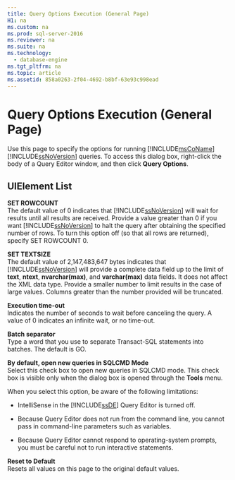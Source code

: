 ```yaml
---
title: Query Options Execution (General Page)
H1: na
ms.custom: na
ms.prod: sql-server-2016
ms.reviewer: na
ms.suite: na
ms.technology: 
  - database-engine
ms.tgt_pltfrm: na
ms.topic: article
ms.assetid: 858a0263-2f04-4692-b8bf-63e93c998ead
---
```

# Query Options Execution (General Page)
  Use this page to specify the options for running [!INCLUDE[msCoName](../../Token/Other/msCoName_md.md)] [!INCLUDE[ssNoVersion](../../Token/Other/ssNoVersion_md.md)] queries. To access this dialog box, right\-click the body of a Query Editor window, and then click **Query Options**.  
  
## UIElement List  
 **SET ROWCOUNT**  
 The default value of 0 indicates that [!INCLUDE[ssNoVersion](../../Token/Other/ssNoVersion_md.md)] will wait for results until all results are received. Provide a value greater than 0 if you want [!INCLUDE[ssNoVersion](../../Token/Other/ssNoVersion_md.md)] to halt the query after obtaining the specified number of rows. To turn this option off \(so that all rows are returned\), specify SET ROWCOUNT 0.  
  
 **SET TEXTSIZE**  
 The default value of 2,147,483,647 bytes indicates that [!INCLUDE[ssNoVersion](../../Token/Other/ssNoVersion_md.md)] will provide a complete data field up to the limit of **text**, **ntext**, **nvarchar\(max\)**, and **varchar\(max\)** data fields. It does not affect the XML data type. Provide a smaller number to limit results in the case of large values. Columns greater than the number provided will be truncated.  
  
 **Execution time\-out**  
 Indicates the number of seconds to wait before canceling the query. A value of 0 indicates an infinite wait, or no time\-out.  
  
 **Batch separator**  
 Type a word that you use to separate Transact\-SQL statements into batches. The default is GO.  
  
 **By default, open new queries in SQLCMD Mode**  
 Select this check box to open new queries in SQLCMD mode. This check box is visible only when the dialog box is opened through the **Tools** menu.  
  
 When you select this option, be aware of the following limitations:  
  
-   IntelliSense in the [!INCLUDE[ssDE](../../Token/Other/ssDE_md.md)] Query Editor is turned off.  
  
-   Because Query Editor does not run from the command line, you cannot pass in command\-line parameters such as variables.  
  
-   Because Query Editor cannot respond to operating\-system prompts, you must be careful not to run interactive statements.  
  
 **Reset to Default**  
 Resets all values on this page to the original default values.  
  
  